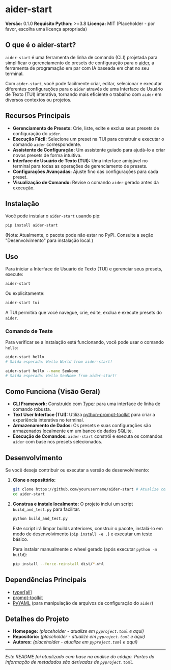 # aider-start

**Versão:** 0.1.0
**Requisito Python:** >=3.8
**Licença:** MIT (Placeholder - por favor, escolha uma licença apropriada)

## O que é o aider-start?

`aider-start` é uma ferramenta de linha de comando (CLI) projetada para simplificar o gerenciamento de presets de configuração para o [aider](https://github.com/paul-gauthier/aider), a ferramenta de programação em par com IA baseada em chat no seu terminal.

Com `aider-start`, você pode facilmente criar, editar, selecionar e executar diferentes configurações para o `aider` através de uma Interface de Usuário de Texto (TUI) interativa, tornando mais eficiente o trabalho com `aider` em diversos contextos ou projetos.

## Recursos Principais

*   **Gerenciamento de Presets:** Crie, liste, edite e exclua seus presets de configuração do `aider`.
*   **Execução Fácil:** Selecione um preset na TUI para construir e executar o comando `aider` correspondente.
*   **Assistente de Configuração:** Um assistente guiado para ajudá-lo a criar novos presets de forma intuitiva.
*   **Interface de Usuário de Texto (TUI):** Uma interface amigável no terminal para todas as operações de gerenciamento de presets.
*   **Configurações Avançadas:** Ajuste fino das configurações para cada preset.
*   **Visualização de Comando:** Revise o comando `aider` gerado antes da execução.

## Instalação

Você pode instalar o `aider-start` usando pip:

```bash
pip install aider-start
```

(Nota: Atualmente, o pacote pode não estar no PyPI. Consulte a seção "Desenvolvimento" para instalação local.)

## Uso

Para iniciar a Interface de Usuário de Texto (TUI) e gerenciar seus presets, execute:

```bash
aider-start
```

Ou explicitamente:

```bash
aider-start tui
```

A TUI permitirá que você navegue, crie, edite, exclua e execute presets do `aider`.

### Comando de Teste

Para verificar se a instalação está funcionando, você pode usar o comando `hello`:

```bash
aider-start hello
# Saída esperada: Hello World from aider-start!

aider-start hello --name SeuNome
# Saída esperada: Hello SeuNome from aider-start!
```

## Como Funciona (Visão Geral)

*   **CLI Framework:** Construído com [Typer](https://typer.tiangolo.com/) para uma interface de linha de comando robusta.
*   **Text User Interface (TUI):** Utiliza [python-prompt-toolkit](https://python-prompt-toolkit.readthedocs.io/) para criar a experiência interativa no terminal.
*   **Armazenamento de Dados:** Os presets e suas configurações são armazenados localmente em um banco de dados SQLite.
*   **Execução de Comandos:** `aider-start` constrói e executa os comandos `aider` com base nos presets selecionados.

## Desenvolvimento

Se você deseja contribuir ou executar a versão de desenvolvimento:

1.  **Clone o repositório:**
    ```bash
    git clone https://github.com/yourusername/aider-start # Atualize com o URL real
    cd aider-start
    ```

2.  **Construa e instale localmente:**
    O projeto inclui um script `build_and_test.py` para facilitar.
    ```bash
    python build_and_test.py
    ```
    Este script irá limpar builds anteriores, construir o pacote, instalá-lo em modo de desenvolvimento (`pip install -e .`) e executar um teste básico.

    Para instalar manualmente o wheel gerado (após executar `python -m build`):
    ```bash
    pip install --force-reinstall dist/*.whl
    ```

## Dependências Principais

*   [typer[all]](https://typer.tiangolo.com/)
*   [prompt-toolkit](https://python-prompt-toolkit.readthedocs.io/)
*   [PyYAML](https://pyyaml.org/) (para manipulação de arquivos de configuração do `aider`)

## Detalhes do Projeto

*   **Homepage:** *(placeholder - atualize em `pyproject.toml` e aqui)*
*   **Repositório:** *(placeholder - atualize em `pyproject.toml` e aqui)*
*   **Autores:** *(placeholder - atualize em `pyproject.toml` e aqui)*

---

*Este README foi atualizado com base na análise do código. Partes da informação de metadados são derivadas de `pyproject.toml`.*
